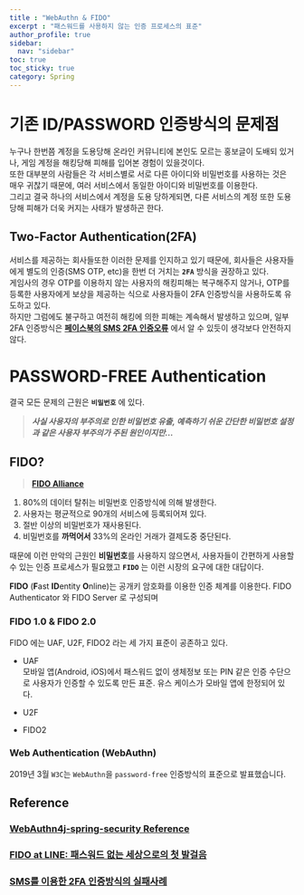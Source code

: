 ```yaml
---
title : "WebAuthn & FIDO"
excerpt : "패스워드를 사용하지 않는 인증 프로세스의 표준"
author_profile: true
sidebar:
  nav: "sidebar"
toc: true
toc_sticky: true
category: Spring
---
```


# 기존 ID/PASSWORD 인증방식의 문제점
누구나 한번쯤 계정을 도용당해 온라인 커뮤니티에 본인도 모르는 홍보글이 도배되 있거나, 게임 계정을 해킹당해 피해를 입어본 경험이 있을것이다.  
또한 대부분의 사람들은 각 서비스별로 서로 다른 아이디와 비밀번호를 사용하는 것은 매우 귀찮기 때문에, 여러 서비스에서 동일한 아이디와 비밀번호를 이용한다.    
그리고 결국 하나의 서비스에서 계정을 도용 당하게되면, 다른 서비스의 계정 또한 도용 당해 피해가 더욱 커지는 사태가 발생하곤 한다.  


## Two-Factor Authentication(2FA)
서비스를 제공하는 회사들또한 이러한 문제를 인지하고 있기 때문에, 회사들은 사용자들에게 별도의 인증(SMS OTP, etc)을 한번 더 거치는 **`2FA`** 방식을 권장하고 있다.  
게임사의 경우 OTP를 이용하지 않는 사용자의 해킹피해는 복구해주지 않거나, OTP를 등록한 사용자에게 보상을 제공하는 식으로 사용자들이 2FA 인증방식을 사용하도록 유도하고 있다.  
하지만 그럼에도 불구하고 여전히 해킹에 의한 피해는 계속해서 발생하고 있으며, 일부 2FA 인증방식은 **[페이스북의 SMS 2FA 인증오류](https://www.okta.com/blog/2019/02/phone-numbers-as-identifiers-the-problem-with-sms-based-authentication/)** 에서 알 수 있듯이 
생각보다 안전하지 않다.

# **PASSWORD-FREE Authentication**
결국 모든 문제의 근원은 **`비밀번호`** 에 있다. 
  
> ***사실 사용자의 부주의로 인한 비밀번호 유출, 예측하기 쉬운 간단한 비밀번호 설정과 같은 사용자 부주의가 주된 원인이지만...*** 


## **FIDO?**  
> **[FIDO Alliance](https://fidoalliance.org/what-is-fido/)**
  1. 80%의 데이터 탈취는 비밀번호 인증방식에 의해 발생한다.
  2. 사용자는 평균적으로 90개의 서비스에 등록되어져 있다.
  3. 절반 이상의 비밀번호가 재사용된다.
  4. 비밀번호를 **까먹어서** 33%의 온라인 거래가 결제도중 중단된다.

때문에 이런 만악의 근원인 **비밀번호**를 사용하지 않으면서, 사용자들이 간편하게 사용할 수 있는 인증 프로세스가 필요했고 **`FIDO`** 는 이런 시장의 요구에 대한 대답이다.

**FIDO** (**F**ast **ID**entity **O**nline)는 공개키 암호화를 이용한 인증 체계를 이용한다. FIDO Authenticator 와 FIDO Server 로 구성되며 


### **FIDO 1.0 & FIDO 2.0**
FIDO 에는 UAF, U2F, FIDO2 라는 세 가지 표준이 공존하고 있다. 
* UAF  
  모바일 앱(Android, iOS)에서 패스워드 없이 생체정보 또는 PIN 같은 인증 수단으로 사용자가 인증할 수 있도록 만든 표준. 유스 케이스가 모바일 앱에 한정되어 있다.  
* U2F  
  
* FIDO2  
  

### Web Authentication (WebAuthn) 
2019년 3월 `W3C`는 `WebAuthn`을 `password-free` 인증방식의 표준으로 발표했습니다.     




## Reference  
### **[WebAuthn4j-spring-security Reference](https://webauthn4j.github.io/webauthn4j-spring-security/en/)**
### **[FIDO at LINE: 패스워드 없는 세상으로의 첫 발걸음](https://engineering.linecorp.com/ko/blog/fido-at-line/)**
### **[SMS를 이용한 2FA 인증방식의 실패사례](https://www.okta.com/blog/2019/02/phone-numbers-as-identifiers-the-problem-with-sms-based-authentication/)**